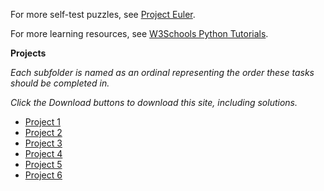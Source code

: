 For more self-test puzzles, see [Project Euler](https://projecteuler.net/archives).

For more learning resources, see [W3Schools Python Tutorials](https://www.w3schools.com/python/).

**Projects**

_Each subfolder is named as an ordinal representing the order these tasks should be completed in._

_Click the Download buttons to download this site, including solutions._

* [Project 1](1)
* [Project 2](2)
* [Project 3](3)
* [Project 4](4)
* [Project 5](5)
* [Project 6](6)
